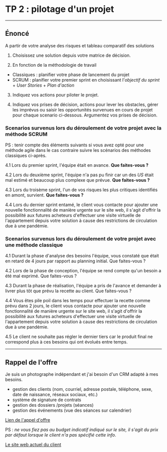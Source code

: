 # TP 2 : pilotage d'un projet

---

## Énoncé

A partir de votre analyse des risques et tableau comparatif des solutions

1. Choisissez une solution depuis votre matrice de décision.

2. En fonction de la méthodologie de travail
 - Classiques : planifier votre phase de lancement du projet
 - SCRUM : planifier votre premier sprint en choisissant l'*objectif du sprint* + *User Stories* + *Plan d'action*

3. Indiquez vos actions pour piloter le projet.

4. Indiquez vos prises de décision, actions pour lever les obstacles, gérer les imprévus ou saisir les opportunités survenues en cours de projet pour chaque scenario ci-dessous. Argumentez vos prises de décision.

### Scenarios survenus lors du déroulement de votre projet avec la méthode SCRUM 

PS : tenir compte des éléments suivants si vous avez opté pour une méthode agile dans le cas contraire suivre les scénarios des méthodes classiques ci-après.

4.1 Lors du premier sprint, l'équipe était en avance. **Que faites-vous ?**

4.2 Lors du deuxième sprint, l'équipe n'a pas pu finir car un des *US* était mal estimé et beaucoup plus complexe que prévue. **Que faites-vous ?**

4.3 Lors du troisème sprint, l'un de vos risques les plus critiques identifiés en amont, survient. **Que faites-vous ?** 

4.4 Lors du dernier sprint entamé, le client vous contacte pour ajouter une nouvelle fonctionnalité de manière urgente sur le site web, il s'agit d'offrir la possibilité aux futures acheteurs d'effectuer une visite virtuelle de l'appartement depuis votre solution à cause des restrictions de circulation due à une pandémie.

### Scenarios survenus lors du déroulement de votre projet avec une méthode classique

4.1 Durant la phase d'analyse des besoins l'équipe, vous constaté que était en retard de 4 jours par rapport au planning initial. Que faites-vous ?

4.2 Lors de la phase de conception, l'équipe se rend compte qu'un besoin a été mal exprimé. Que faites-vous ?

4.3 Durant la phase de réalisation, l'équipe a pris de l'avance et demander à livrer plus tôt que prévu la recette au client. Que faites-vous ?

4.4 Vous êtes pile poil dans les temps pour effectuer la recette comme prévu dans 2 jours, le client vous contacte pour ajouter une nouvelle fonctionnalité de manière urgente sur le site web, il s'agit d'offrir la possibilité aux futures acheteurs d'effectuer une visite virtuelle de l'appartement depuis votre solution à cause des restrictions de circulation due à une pandémie.

4.5 Le client ne souhaite pas régler le dernier tiers car le produit final ne correspond plus à ces besoins qui ont évolués entre temps.

---

## Rappel de l'offre

Je suis un photographe indépendant et j'ai besoin d'un CRM adapté à mes besoins.
- gestion des clients (nom, courriel, adresse postale, téléphone, sexe, date de naissance, réseaux sociaux, etc.)
- système de signature de contrats
- gestion des dossiers /projets (séances)
- gestion des événements (vue des séances sur calendrier)

[Lien de l'appel d'offre](https://www.codeur.com/projects/330179-creation-d-un-crm)

PS : *ne vous fiez pas au budget indicatif indiqué sur le site, il s'agit du prix par défaut lorsque le client n'a pas spécifié cette info*.

[Le site web actuel du client](https://justinehphotography.com/)